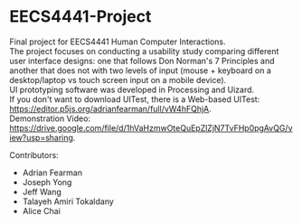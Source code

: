 # EECS4441-Project
Final project for EECS4441 Human Computer Interactions. </br>
The project focuses on conducting a usability study comparing different user interface designs: one that follows Don Norman's 7 Principles and another that does not with two levels of input (mouse + keyboard on a desktop/laptop vs touch screen input on a mobile device). </br>
UI prototyping software was developed in Processing and Uizard. </br>
If you don't want to download UITest, there is a Web-based UITest: https://editor.p5js.org/adrianfearman/full/vW4hFQhjA. </br>
Demonstration Video: https://drive.google.com/file/d/1hVaHzmwOteQuEpZlZjN7TvFHp0pgAvQG/view?usp=sharing. </br>

Contributors:
- Adrian Fearman
- Joseph Yong
- Jeff Wang
- Talayeh Amiri Tokaldany
- Alice Chai
